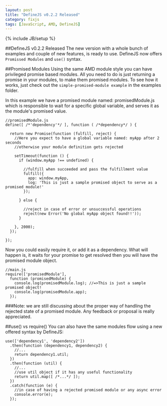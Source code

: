 ```yaml
---
layout: post
title: "DefineJS v0.2.2 Released"
category: fixjs
tags: [JavaScript, AMD, DefineJS]
---
```

{% include JB/setup %}

##DefineJS v0.2.2 Released
The new version with a whole bunch of examples and couple of new features, is ready to use. DefineJS now offers `Promissed Modules` and `use()` syntax.

##Promised Modules
Using the same AMD module style you can have privileged promise based modules. 
All you need to do is just returning a promise in your modules, to make them promised modules. 
To see how it works, just check out the `simple-promised-module example` in the examples folder.

In this example we have a promised module named: promisedModule.js 
which is responsible to wait for a specific global variable, and serves it as the module's promised value.


    //promisedModule.js
    define([ /*'dependency'*/ ], function ( /*dependency*/ ) {

      return new Promise(function (fulfill, reject) {
        //Here you expect to have a global variable named: myApp after 2 seconds
        //otherwise your module definition gets rejected

        setTimeout(function () {
          if (window.myApp !== undefined) {

            //fulfill when succeeded and pass the fulfillment value
            fulfill({
              app: window.myApp,
              log: 'This is just a sample promised object to serve as a promised module!'
            });

          } else {

            //reject in case of error or unsuccessful operations
            reject(new Error('No global myApp object found!!'));
          }

        }, 2000);
      });

    });

Now you could easily require it, or add it as a dependency. What will happen is, it waits for your promise to get resolved then you will have the promised module object.

    //main.js
    require(['promisedModule'],
      function (promisedModule) {
        console.log(promisedModule.log); //=>This is just a sample promised object!
        console.log(promisedModule.app);
      });


###Note:
we are still discussing about the proper way of handling the rejected state of a promised module. Any feedback or proposal is really appreciated.

##use() vs require()
You can also have the same modules flow using a new offered syntax by DefineJS:


    use(['dependency1', 'dependency2'])
      .then(function (dependency1, dependency2) {
        //...
        return dependency1.util;
      })
      .then(function (util) {
        //...
        //use util object if it has any useful functionality
        return util.map([ /*...*/ ]);
      })
      .catch(function (e) {
        //in case of having a rejected promised module or any async error
        console.error(e);
      });

